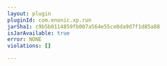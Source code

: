 ```yaml
---
layout: plugin
pluginId: com.enonic.xp.run
jarSha1: c9b5b0114859fb007a564e55ce0da9d7f1d85a88
isJarAvailable: true
error: NONE
violations: []

---
```

